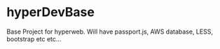 # hyperDevBase
Base Project for hyperweb. Will have passport.js, AWS database, LESS, bootstrap etc etc...

